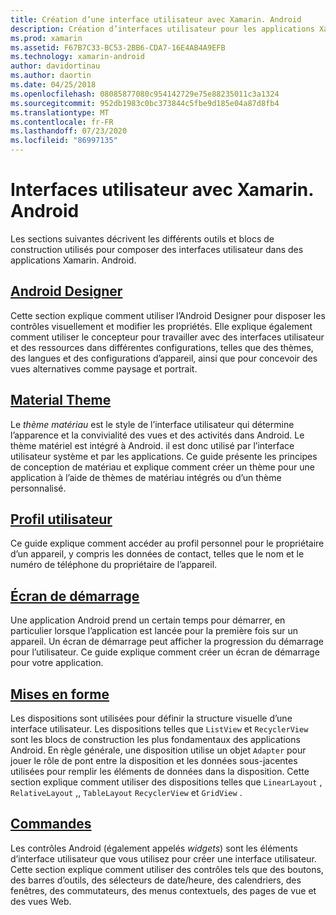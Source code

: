 ```yaml
---
title: Création d’une interface utilisateur avec Xamarin. Android
description: Création d’interfaces utilisateur pour les applications Xamarin. Android
ms.prod: xamarin
ms.assetid: F67B7C33-BC53-2BB6-CDA7-16E4AB4A9EFB
ms.technology: xamarin-android
author: davidortinau
ms.author: daortin
ms.date: 04/25/2018
ms.openlocfilehash: 08085877080c954142729e75e88235011c3a1324
ms.sourcegitcommit: 952db1983c0bc373844c5fbe9d185e04a87d8fb4
ms.translationtype: MT
ms.contentlocale: fr-FR
ms.lasthandoff: 07/23/2020
ms.locfileid: "86997135"
---
```

# <a name="user-interfaces-with-xamarinandroid"></a>Interfaces utilisateur avec Xamarin. Android

Les sections suivantes décrivent les différents outils et blocs de construction utilisés pour composer des interfaces utilisateur dans des applications Xamarin. Android.

## <a name="android-designer"></a>[Android Designer](~/android/user-interface/android-designer/index.md)

Cette section explique comment utiliser l’Android Designer pour disposer les contrôles visuellement et modifier les propriétés. Elle explique également comment utiliser le concepteur pour travailler avec des interfaces utilisateur et des ressources dans différentes configurations, telles que des thèmes, des langues et des configurations d’appareil, ainsi que pour concevoir des vues alternatives comme paysage et portrait.

## <a name="material-theme"></a>[Material Theme](~/android/user-interface/material-theme.md)

Le *thème matériau* est le style de l’interface utilisateur qui détermine l’apparence et la convivialité des vues et des activités dans Android. Le thème matériel est intégré à Android. il est donc utilisé par l’interface utilisateur système et par les applications. Ce guide présente les principes de conception de matériau et explique comment créer un thème pour une application à l’aide de thèmes de matériau intégrés ou d’un thème personnalisé.

## <a name="user-profile"></a>[Profil utilisateur](~/android/user-interface/user-profile.md)

Ce guide explique comment accéder au profil personnel pour le propriétaire d’un appareil, y compris les données de contact, telles que le nom et le numéro de téléphone du propriétaire de l’appareil.

## <a name="splash-screen"></a>[Écran de démarrage](~/android/user-interface/splash-screen.md)

Une application Android prend un certain temps pour démarrer, en particulier lorsque l’application est lancée pour la première fois sur un appareil. Un écran de démarrage peut afficher la progression du démarrage pour l’utilisateur. Ce guide explique comment créer un écran de démarrage pour votre application.

## <a name="layouts"></a>[Mises en forme](~/android/user-interface/layouts/index.md)

Les dispositions sont utilisées pour définir la structure visuelle d’une interface utilisateur.
Les dispositions telles que `ListView` et `RecyclerView` sont les blocs de construction les plus fondamentaux des applications Android. En règle générale, une disposition utilise un objet `Adapter` pour jouer le rôle de pont entre la disposition et les données sous-jacentes utilisées pour remplir les éléments de données dans la disposition. Cette section explique comment utiliser des dispositions telles que `LinearLayout` , `RelativeLayout` ,, `TableLayout` `RecyclerView` et `GridView` .

## <a name="controls"></a>[Commandes](~/android/user-interface/controls/index.md)

Les contrôles Android (également appelés *widgets*) sont les éléments d’interface utilisateur que vous utilisez pour créer une interface utilisateur. Cette section explique comment utiliser des contrôles tels que des boutons, des barres d’outils, des sélecteurs de date/heure, des calendriers, des fenêtres, des commutateurs, des menus contextuels, des pages de vue et des vues Web.
